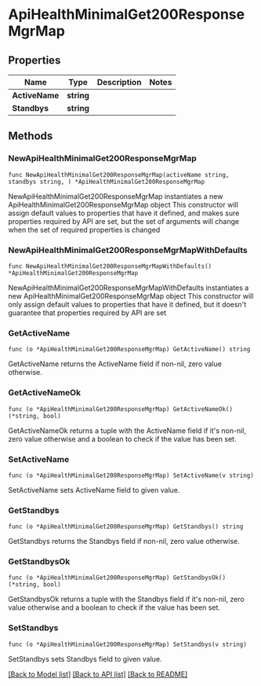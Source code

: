 # ApiHealthMinimalGet200ResponseMgrMap

## Properties

Name | Type | Description | Notes
------------ | ------------- | ------------- | -------------
**ActiveName** | **string** |  | 
**Standbys** | **string** |  | 

## Methods

### NewApiHealthMinimalGet200ResponseMgrMap

`func NewApiHealthMinimalGet200ResponseMgrMap(activeName string, standbys string, ) *ApiHealthMinimalGet200ResponseMgrMap`

NewApiHealthMinimalGet200ResponseMgrMap instantiates a new ApiHealthMinimalGet200ResponseMgrMap object
This constructor will assign default values to properties that have it defined,
and makes sure properties required by API are set, but the set of arguments
will change when the set of required properties is changed

### NewApiHealthMinimalGet200ResponseMgrMapWithDefaults

`func NewApiHealthMinimalGet200ResponseMgrMapWithDefaults() *ApiHealthMinimalGet200ResponseMgrMap`

NewApiHealthMinimalGet200ResponseMgrMapWithDefaults instantiates a new ApiHealthMinimalGet200ResponseMgrMap object
This constructor will only assign default values to properties that have it defined,
but it doesn't guarantee that properties required by API are set

### GetActiveName

`func (o *ApiHealthMinimalGet200ResponseMgrMap) GetActiveName() string`

GetActiveName returns the ActiveName field if non-nil, zero value otherwise.

### GetActiveNameOk

`func (o *ApiHealthMinimalGet200ResponseMgrMap) GetActiveNameOk() (*string, bool)`

GetActiveNameOk returns a tuple with the ActiveName field if it's non-nil, zero value otherwise
and a boolean to check if the value has been set.

### SetActiveName

`func (o *ApiHealthMinimalGet200ResponseMgrMap) SetActiveName(v string)`

SetActiveName sets ActiveName field to given value.


### GetStandbys

`func (o *ApiHealthMinimalGet200ResponseMgrMap) GetStandbys() string`

GetStandbys returns the Standbys field if non-nil, zero value otherwise.

### GetStandbysOk

`func (o *ApiHealthMinimalGet200ResponseMgrMap) GetStandbysOk() (*string, bool)`

GetStandbysOk returns a tuple with the Standbys field if it's non-nil, zero value otherwise
and a boolean to check if the value has been set.

### SetStandbys

`func (o *ApiHealthMinimalGet200ResponseMgrMap) SetStandbys(v string)`

SetStandbys sets Standbys field to given value.



[[Back to Model list]](../README.md#documentation-for-models) [[Back to API list]](../README.md#documentation-for-api-endpoints) [[Back to README]](../README.md)


